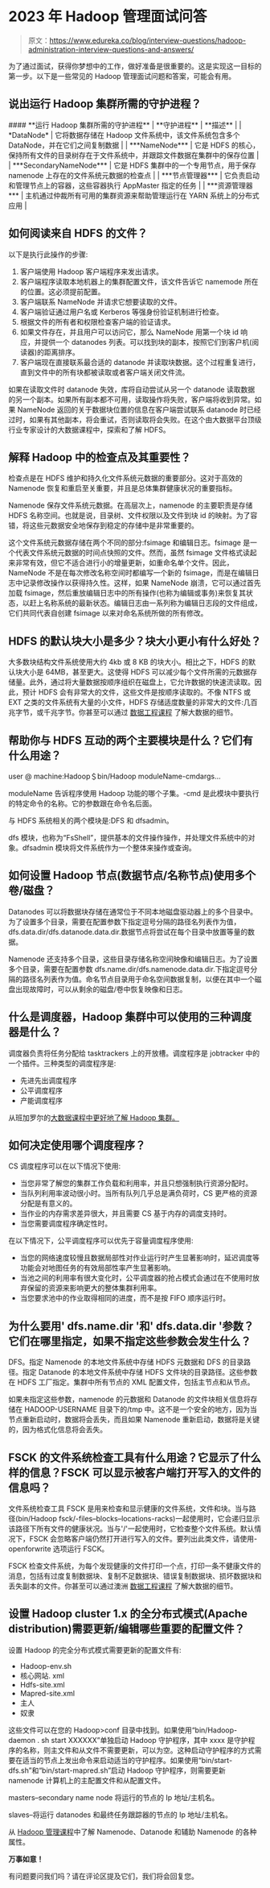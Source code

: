 # 2023 年 Hadoop 管理面试问答

> 原文：<https://www.edureka.co/blog/interview-questions/hadoop-administration-interview-questions-and-answers/>

为了通过面试，获得你梦想中的工作，做好准备是很重要的。这是实现这一目标的第一步。以下是一些常见的 Hadoop 管理面试问题和答案，可能会有用。

## **说出运行 Hadoop 集群所需的守护进程？**

 <caption>#### **运行 Hadoop 集群所需的守护进程**</caption> 
| **守护进程** | **描述** |
| *DataNode* | 它将数据存储在 Hadoop 文件系统中，该文件系统包含多个 DataNode，并在它们之间复制数据 |
| ***NameNode*** | 它是 HDFS 的核心，保持所有文件的目录树存在于文件系统中，并跟踪文件数据在集群中的保存位置 |
| ***SecondaryNameNode*** | 它是 HDFS 集群中的一个专用节点，用于保存 namenode 上存在的文件系统元数据的检查点 |
| ***节点管理器*** | 它负责启动和管理节点上的容器，这些容器执行 AppMaster 指定的任务 |
| ***资源管理器*** | 主机通过仲裁所有可用的集群资源来帮助管理运行在 YARN 系统上的分布式应用 |

## **如何阅读来自 HDFS 的文件？**

以下是执行此操作的步骤:

1.  客户端使用 Hadoop 客户端程序来发出请求。
2.  客户端程序读取本地机器上的集群配置文件，该文件告诉它 namemode 所在的位置。这必须提前配置。
3.  客户端联系 NameNode 并请求它想要读取的文件。
4.  客户端验证通过用户名或 Kerberos 等强身份验证机制进行检查。
5.  根据文件的所有者和权限检查客户端的验证请求。
6.  如果文件存在，并且用户可以访问它，那么 NameNode 用第一个块 id 响应，并提供一个 datanodes 列表。可以找到块的副本，按照它们到客户机(阅读器)的距离排序。
7.  客户端现在直接联系最合适的 datanode 并读取块数据。这个过程重复进行，直到文件中的所有块都被读取或者客户端关闭文件流。

如果在读取文件时 datanode 失效，库将自动尝试从另一个 datanode 读取数据的另一个副本。如果所有副本都不可用，读取操作将失败，客户端将收到异常。如果 NameNode 返回的关于数据块位置的信息在客户端尝试联系 datanode 时已经过时，如果有其他副本，将会重试，否则读取将会失败。在这个由大数据平台顶级行业专家设计的大数据课程中，探索和了解 HDFS。

## **解释 Hadoop 中的检查点及其重要性？**

检查点是在 HDFS 维护和持久化文件系统元数据的重要部分。这对于高效的 Namenode 恢复和重启至关重要，并且是总体集群健康状况的重要指标。

Namenode 保存文件系统元数据。在高层次上，namenode 的主要职责是存储 HDFS 名称空间。也就是说，目录树、文件权限以及文件到块 id 的映射。为了容错，将这些元数据安全地保存到稳定的存储中是非常重要的。

这个文件系统元数据存储在两个不同的部分:fsimage 和编辑日志。fsimage 是一个代表文件系统元数据的时间点快照的文件。然而，虽然 fsimage 文件格式读起来非常有效，但它不适合进行小的增量更新，如重命名单个文件。因此，NameNode 不是在每次修改名称空间时都编写一个新的 fsimage，而是在编辑日志中记录修改操作以获得持久性。这样，如果 NameNode 崩溃，它可以通过首先加载 fsimage，然后重放编辑日志中的所有操作(也称为编辑或事务)来恢复其状态，以赶上名称系统的最新状态。编辑日志由一系列称为编辑日志段的文件组成，它们共同代表自创建 fsimage 以来对命名系统所做的所有修改。

## **HDFS 的默认块大小是多少？块大小更小有什么好处？**

大多数块结构文件系统使用大约 4kb 或 8 KB 的块大小。相比之下，HDFS 的默认块大小是 64MB，甚至更大。这使得 HDFS 可以减少每个文件所需的元数据存储量。此外，通过将大量数据按顺序组织在磁盘上，它允许数据的快速流读取。因此，预计 HDFS 会有非常大的文件，这些文件是按顺序读取的。不像 NTFS 或 EXT 之类的文件系统有大量的小文件，HDFS 存储适度数量的非常大的文件:几百兆字节，或千兆字节。你甚至可以通过 [数据工程课程](https://www.edureka.co/microsoft-azure-data-engineering-certification-course) 了解大数据的细节。

## 帮助你与 HDFS 互动的两个主要模块是什么？它们有什么用途？

user @ machine:Hadoop＄bin/Hadoop moduleName-cmdargs…

moduleName 告诉程序使用 Hadoop 功能的哪个子集。-cmd 是此模块中要执行的特定命令的名称。它的参数跟在命令名后面。

与 HDFS 系统相关的两个模块是:DFS 和 dfsadmin。

dfs 模块，也称为“FsShell”，提供基本的文件操作操作，并处理文件系统中的对象。dfsadmin 模块将文件系统作为一个整体来操作或查询。

## **如何设置 Hadoop 节点(数据节点/名称节点)使用多个卷/磁盘？**

Datanodes 可以将数据块存储在通常位于不同本地磁盘驱动器上的多个目录中。为了设置多个目录，需要在配置参数下指定逗号分隔的路径名列表作为值，dfs.data.dir/dfs.datanode.data.dir.数据节点将尝试在每个目录中放置等量的数据。

Namenode 还支持多个目录，这些目录存储名称空间映像和编辑日志。为了设置多个目录，需要在配置参数 dfs.name.dir/dfs.namenode.data.dir.下指定逗号分隔的路径名列表作为值。命名节点目录用于命名空间数据复制，以便在其中一个磁盘出现故障时，可以从剩余的磁盘/卷中恢复映像和日志。

## **什么是调度器，Hadoop 集群中可以使用的三种调度器是什么？**

调度器负责将任务分配给 tasktrackers 上的开放槽。调度程序是 jobtracker 中的一个插件。三种类型的调度程序是:

*   先进先出调度程序
*   公平调度程序
*   产能调度程序

从班加罗尔的[大数据课程中更好地了解 Hadoop 集群。](https://www.edureka.co/big-data-hadoop-training-certification-bangalore)

## 如何决定使用哪个调度程序？

CS 调度程序可以在以下情况下使用:

*   当您非常了解您的集群工作负载和利用率，并且只想强制执行资源分配时。
*   当队列利用率波动很小时。当所有队列几乎总是满负荷时，CS 更严格的资源分配是有意义的。
*   当作业的内存需求差异很大，并且需要 CS 基于内存的调度支持时。
*   当您需要调度程序确定性时。

在以下情况下，公平调度程序可以优先于容量调度程序使用:

*   当您的网络速度较慢且数据局部性对作业运行时产生显著影响时，延迟调度等功能会对地图任务的有效局部性率产生显著影响。
*   当池之间的利用率有很大变化时，公平调度器的抢占模式会通过在不使用时放弃保留的资源来影响更大的整体集群利用率。
*   当您要求池中的作业取得相同的进度，而不是按 FIFO 顺序运行时。

## **为什么要用' dfs.name.dir '和' dfs.data.dir '参数？它们在哪里指定，如果不指定这些参数会发生什么？**

DFS。指定 Namenode 的本地文件系统中存储 HDFS 元数据和 DFS 的目录路径。指定 Datanode 的本地文件系统中存储 HDFS 文件块的目录路径。这些参数在 HDFS 工厂指定。集群中所有节点的 XML 配置文件，包括主节点和从节点。

如果未指定这些参数，namenode 的元数据和 Datanode 的文件块相关信息将存储在 HADOOP-USERNAME 目录下的/tmp 中。这不是一个安全的地方，因为当节点重新启动时，数据将会丢失，而且如果 Namenode 重新启动，数据将是关键的，因为格式化信息将会丢失。

## **FSCK 的文件系统检查工具有什么用途？它显示了什么样的信息？FSCK 可以显示被客户端打开写入的文件的信息吗？**

文件系统检查工具 FSCK 是用来检查和显示健康的文件系统，文件和块。当与路径(bin/Hadoop fsck/-files–blocks–locations-racks)一起使用时，它会递归显示该路径下所有文件的健康状况。当与'/'一起使用时，它检查整个文件系统。默认情况下，FSCK 会忽略客户端仍然打开进行写入的文件。要列出此类文件，请使用-openforwrite 选项运行 FSCK。

FSCK 检查文件系统，为每个发现健康的文件打印一个点，打印一条不健康文件的消息，包括有过度复制数据块、复制不足数据块、错误复制数据块、损坏数据块和丢失副本的文件。你甚至可以通过澳洲 [数据工程课程](https://www.edureka.co/microsoft-azure-data-engineering-certification-course-australia) 了解大数据的细节。

## **设置 Hadoop cluster 1.x 的全分布式模式(Apache distribution)需要更新/编辑哪些重要的配置文件？**

设置 Hadoop 的完全分布式模式需要更新的配置文件有:

*   Hadoop-env.sh
*   核心网站. xml
*   Hdfs-site.xml
*   Mapred-site.xml
*   主人
*   奴隶

这些文件可以在您的 Hadoop>conf 目录中找到。如果使用“bin/Hadoop-daemon . sh start XXXXXX”单独启动 Hadoop 守护程序，其中 xxxx 是守护程序的名称，则主文件和从文件不需要更新，可以为空。这种启动守护程序的方式需要在适当的节点上发出命令来启动适当的守护程序。如果使用“bin/start-dfs.sh”和“bin/start-mapred.sh”启动 Hadoop 守护程序，则需要更新 namenode 计算机上的主配置文件和从配置文件。

masters–secondary name node 将运行的节点的 Ip 地址/主机名。

slaves–将运行 datanodes 和最终任务跟踪器的节点的 Ip 地址/主机名。

从 [Hadoop 管理课程](https://www.edureka.co/hadoop-administration-training-certification)中了解 Namenode、Datanode 和辅助 Namenode 的各种属性。

**万事如意！**

有问题要问我们吗？请在评论区提及它们，我们将会回复您。